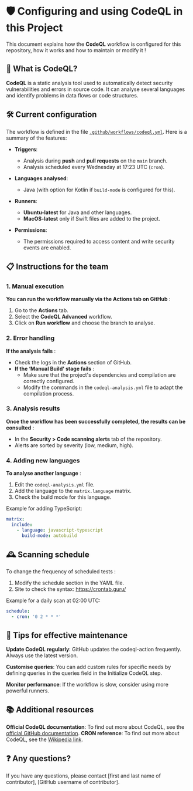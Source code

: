 # 🛡️ Configuring and using CodeQL in this Project

This document explains how the **CodeQL** workflow is configured for this repository, how it works and how to maintain or modify it !

## 📖 What is CodeQL?

**CodeQL** is a static analysis tool used to automatically detect security vulnerabilities and errors in source code. It can analyse several languages and identify problems in data flows or code structures.

## 🛠️ **Current configuration**

The workflow is defined in the file [`.github/workflows/codeql.yml`](.github/workflows/codeql.yml). Here is a summary of the features:

- **Triggers**:
  - Analysis during **push** and **pull requests** on the `main` branch.
  - Analysis scheduled every Wednesday at 17:23 UTC (`cron`).

- **Languages analysed**:
  - Java (with option for Kotlin if `build-mode` is configured for this).
  
- **Runners**:
  - **Ubuntu-latest** for Java and other languages.
  - **MacOS-latest** only if Swift files are added to the project.

- **Permissions**:
  - The permissions required to access content and write security events are enabled.

## 📋 **Instructions for the team**

### 1. **Manual execution**
**You can run the workflow manually via the **Actions** tab on GitHub** :
1. Go to the **Actions** tab.
2. Select the **CodeQL Advanced** workflow.
3. Click on **Run workflow** and choose the branch to analyse.

### 2. Error handling
**If the analysis fails** :
- Check the logs in the **Actions** section of GitHub.
- **If the ‘Manual Build’ stage fails** :
  - Make sure that the project's dependencies and compilation are correctly configured.
  - Modify the commands in the `codeql-analysis.yml` file to adapt the compilation process.

### 3. Analysis results
**Once the workflow has been successfully completed, the results can be consulted** :
- In the **Security > Code scanning alerts** tab of the repository.
- Alerts are sorted by severity (low, medium, high).

### 4. Adding new languages
**To analyse another language** :
1. Edit the `codeql-analysis.yml` file.
2. Add the language to the `matrix.language` matrix.
3. Check the build mode for this language.

Example for adding TypeScript:
```yaml
matrix:
  include:
    - language: javascript-typescript
      build-mode: autobuild
```

## 🕰️ Scanning schedule
To change the frequency of scheduled tests :
1. Modify the schedule section in the YAML file.
2. Site to check the syntax: https://crontab.guru/

Example for a daily scan at 02:00 UTC:
```yaml
schedule:
  - cron: '0 2 * * *'
```

## 🌟 Tips for effective maintenance
**Update CodeQL regularly**: GitHub updates the codeql-action frequently. Always use the latest version.

**Customise queries**: You can add custom rules for specific needs by defining queries in the queries field in the Initialize CodeQL step.

**Monitor performance**: If the workflow is slow, consider using more powerful runners.

## 📚 Additional resources
**Official CodeQL documentation**: To find out more about CodeQL, see the [official GitHub documentation](https://docs.github.com/en/code-security/code-scanning/automatically-scanning-your-code-for-vulnerabilities-and-errors).
**CRON reference**: To find out more about CodeQL, see the [Wikipedia link]([https://docs.github.com/en/code-security/code-scanning/automatically-scanning-your-code-for-vulnerabilities-and-errors](https://fr.wikipedia.org/wiki/Cron)).

## ❓ Any questions?
If you have any questions, please contact [first and last name of contributor], [GitHub username of contributor].
